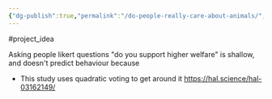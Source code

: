 ```yaml
---
{"dg-publish":true,"permalink":"/do-people-really-care-about-animals/","created":"2024-09-19T12:40:28.349+01:00","updated":"2025-09-28T23:50:21.593+01:00"}
---
```


#project_idea 

Asking people likert questions "do you support higher welfare" is shallow, and doesn't predict behaviour because 

- This study uses quadratic voting to get around it https://hal.science/hal-03162149/